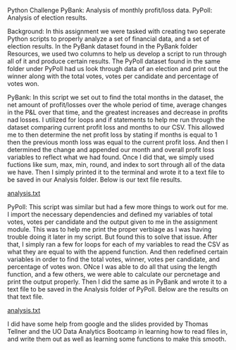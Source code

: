 Python Challenge 
PyBank: Analysis of monthly profit/loss data.
PyPoll: Analysis of election results.

Background: 
In this assignment we were tasked with creating two seperate Python scripts to properly analyze a set of financial data, and a set of election results. In the PyBank dataset found in the PyBank folder Resources, we used two columns to help us develop a script to run through all of it and produce certain results. The PyPoll dataset found in the same folder under PyPoll had us look through data of an election and print out the winner along with the total votes, votes per candidate and percentage of votes won. 

PyBank: 
In this script we set out to find the total months in the dataset, the net amount of profit/losses over the whole period of time, average changes in the P&L over that time, and the greatest increases and decrease in profits nad losses. I utilized for loops and if statements to help me run through the dataset comparing current profit loss and months to our CSV. This allowed me to then determine the net profit loss by stating if months is equal to 1 then the previous month loss was equal to the current profit loss. And then I determined the change and appended our month and overall profit loss variables to reflect what we had found. Once I did that, we simply used fuctions like sum, max, min, round, and index to sort through all of the data we have. Then I simply printed it to the terminal and wrote it to a text file to be saved in our Analysis folder. Below is our text file results.

[analysis.txt](https://github.com/stoddow313/Python-Challenge/files/11944138/analysis.txt)

PyPoll:
This script was similar but had a few more things to work out for me. I import the necessary dependencies and defined my variables of total votes, votes per candidate and the output given to me in the assignment module. This was to help me print the proper verbiage as I was having trouble doing it later in my script. But found this to solve that issue. After that, I simply ran a few for loops for each of my variables to read the CSV as what they are equal to with the append function. And then redefined certain variables in order to find the total votes, winner, votes per candidate, and percentage of votes won. ONce I was able to do all that using the length function, and a few others, we were able to calculate our percnetage and print the output properly. Then I did the same as in PyBank and wrote it to a text file to be saved in the Analysis folder of PyPoll. Below are the results on that text file. 

[analysis.txt](https://github.com/stoddow313/Python-Challenge/files/11944156/analysis.txt)

I did have some help from google and the slides provided by Thomas Tellner and the UO Data Analytics Bootcamp in learning how to read files in, and write them out as well as learning some functions to make this smooth. 
